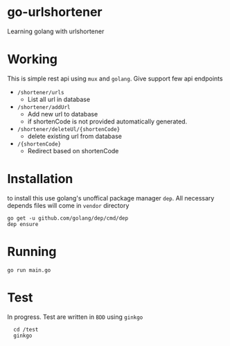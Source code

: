 # go-urlshortener
Learning golang with urlshortener

# Working

This is simple rest api using `mux` and `golang`. Give support few api endpoints

* `/shortener/urls`
  - List all url in database
* `/shortener/addUrl`
  - Add new url to database
  - if shortenCode is not provided automatically generated.
* `/shortener/deleteUl/{shortenCode}`
  - delete existing url from database
* `/{shortenCode}`
  - Redirect based on shortenCode
  
# Installation
to install this use golang's unoffical package manager `dep`. All necessary depends files will come in `vendor` directory

```shell
go get -u github.com/golang/dep/cmd/dep
dep ensure
```

# Running
```shell
go run main.go
```

# Test
In progress.
Test are written in `BDD` using `ginkgo`
```shell
  cd /test
  ginkgo
```
